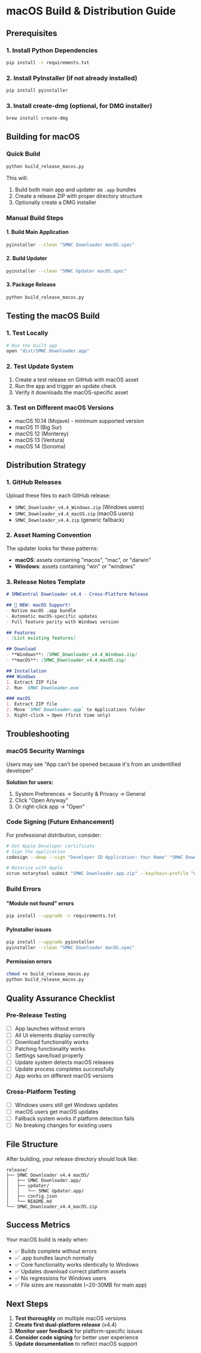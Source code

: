# macOS Build & Distribution Guide

## Prerequisites

### 1. Install Python Dependencies
```bash
pip install -r requirements.txt
```

### 2. Install PyInstaller (if not already installed)
```bash
pip install pyinstaller
```

### 3. Install create-dmg (optional, for DMG installer)
```bash
brew install create-dmg
```

## Building for macOS

### Quick Build
```bash
python build_release_macos.py
```

This will:
1. Build both main app and updater as `.app` bundles
2. Create a release ZIP with proper directory structure  
3. Optionally create a DMG installer

### Manual Build Steps

#### 1. Build Main Application
```bash
pyinstaller --clean "SMWC Downloader macOS.spec"
```

#### 2. Build Updater
```bash
pyinstaller --clean "SMWC Updater macOS.spec"
```

#### 3. Package Release
```bash
python build_release_macos.py
```

## Testing the macOS Build

### 1. Test Locally
```bash
# Run the built app
open "dist/SMWC Downloader.app"
```

### 2. Test Update System
1. Create a test release on GitHub with macOS asset
2. Run the app and trigger an update check
3. Verify it downloads the macOS-specific asset

### 3. Test on Different macOS Versions
- macOS 10.14 (Mojave) - minimum supported version
- macOS 11 (Big Sur) 
- macOS 12 (Monterey)
- macOS 13 (Ventura)
- macOS 14 (Sonoma)

## Distribution Strategy

### 1. GitHub Releases
Upload these files to each GitHub release:

- `SMWC_Downloader_v4.4_Windows.zip` (Windows users)
- `SMWC_Downloader_v4.4_macOS.zip` (macOS users)
- `SMWC_Downloader_v4.4.zip` (generic fallback)

### 2. Asset Naming Convention
The updater looks for these patterns:
- **macOS**: assets containing "macos", "mac", or "darwin"
- **Windows**: assets containing "win" or "windows"

### 3. Release Notes Template
```markdown
# SMWCentral Downloader v4.4 - Cross-Platform Release

## 🎉 NEW: macOS Support!
- Native macOS .app bundle
- Automatic macOS-specific updates
- Full feature parity with Windows version

## Features
- [List existing features]

## Download
- **Windows**: [SMWC_Downloader_v4.4_Windows.zip]
- **macOS**: [SMWC_Downloader_v4.4_macOS.zip]

## Installation
### Windows
1. Extract ZIP file
2. Run `SMWC Downloader.exe`

### macOS  
1. Extract ZIP file
2. Move `SMWC Downloader.app` to Applications folder
3. Right-click → Open (first time only)
```

## Troubleshooting

### macOS Security Warnings
Users may see "App can't be opened because it's from an unidentified developer"

**Solution for users:**
1. System Preferences → Security & Privacy → General
2. Click "Open Anyway" 
3. Or right-click app → "Open"

### Code Signing (Future Enhancement)
For professional distribution, consider:
```bash
# Get Apple Developer certificate
# Sign the application
codesign --deep --sign "Developer ID Application: Your Name" "SMWC Downloader.app"

# Notarize with Apple
xcrun notarytool submit "SMWC Downloader.app.zip" --keychain-profile "notarytool-profile"
```

### Build Errors

#### "Module not found" errors
```bash
pip install --upgrade -r requirements.txt
```

#### PyInstaller issues
```bash
pip install --upgrade pyinstaller
pyinstaller --clean "SMWC Downloader macOS.spec"
```

#### Permission errors
```bash
chmod +x build_release_macos.py
python build_release_macos.py
```

## Quality Assurance Checklist

### Pre-Release Testing
- [ ] App launches without errors
- [ ] All UI elements display correctly
- [ ] Download functionality works
- [ ] Patching functionality works  
- [ ] Settings save/load properly
- [ ] Update system detects macOS releases
- [ ] Update process completes successfully
- [ ] App works on different macOS versions

### Cross-Platform Testing
- [ ] Windows users still get Windows updates
- [ ] macOS users get macOS updates
- [ ] Fallback system works if platform detection fails
- [ ] No breaking changes for existing users

## File Structure

After building, your release directory should look like:
```
release/
├── SMWC Downloader v4.4 macOS/
│   ├── SMWC Downloader.app/
│   ├── updater/
│   │   └── SMWC Updater.app/
│   ├── config.json
│   └── README.md
└── SMWC_Downloader_v4.4_macOS.zip
```

## Success Metrics

Your macOS build is ready when:
- ✅ Builds complete without errors  
- ✅ .app bundles launch normally
- ✅ Core functionality works identically to Windows
- ✅ Updates download correct platform assets
- ✅ No regressions for Windows users
- ✅ File sizes are reasonable (~20-30MB for main app)

## Next Steps

1. **Test thoroughly** on multiple macOS versions
2. **Create first dual-platform release** (v4.4)
3. **Monitor user feedback** for platform-specific issues
4. **Consider code signing** for better user experience
5. **Update documentation** to reflect macOS support
